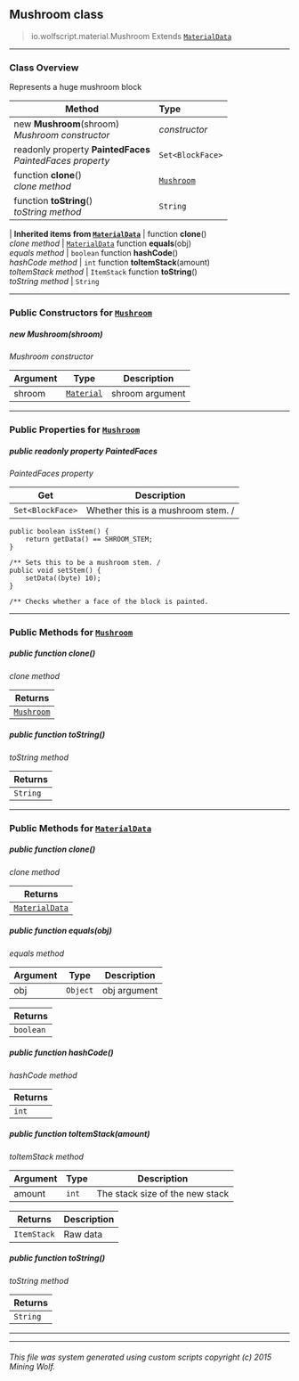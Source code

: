 ## Mushroom __class__

>io.wolfscript.material.Mushroom
>Extends [`MaterialData`](MaterialData.md)

---

### Class Overview

Represents a huge mushroom block

Method | Type   
--- | :--- 
new __Mushroom__(shroom) <br> _Mushroom constructor_ | _constructor_
 readonly property __PaintedFaces__ <br> _PaintedFaces property_ | `Set<BlockFace>`
 function __clone__() <br> _clone method_ | [`Mushroom`](Mushroom.md)
 function __toString__() <br> _toString method_ | `String`
 |
__Inherited items from [`MaterialData`](MaterialData.md)__ |
 function __clone__() <br> _clone method_ | [`MaterialData`](MaterialData.md)
 function __equals__(obj) <br> _equals method_ | `boolean`
 function __hashCode__() <br> _hashCode method_ | `int`
 function __toItemStack__(amount) <br> _toItemStack method_ | `ItemStack`
 function __toString__() <br> _toString method_ | `String`





---

### Public Constructors for [`Mushroom`](Mushroom.md)

##### <a id='mushroom'></a>new __Mushroom__(shroom) 

_Mushroom constructor_

Argument | Type | Description  
--- | --- | --- 
shroom | [`Material`](..\Material.md) | shroom argument

---

### Public Properties for [`Mushroom`](Mushroom.md)

##### <a id='paintedfaces'></a>public  readonly property __PaintedFaces__

_PaintedFaces property_

Get | Description
--- | --- 
`Set<BlockFace>` | Whether this is a mushroom stem. /
    public boolean isStem() {
        return getData() == SHROOM_STEM;
    }

    /** Sets this to be a mushroom stem. /
    public void setStem() {
        setData((byte) 10);
    }

    /** Checks whether a face of the block is painted.



---

### Public Methods for [`Mushroom`](Mushroom.md)

##### <a id='clone'></a>public  function __clone__()

_clone method_

Returns | 
--- | 
[`Mushroom`](Mushroom.md) |


##### <a id='tostring'></a>public  function __toString__()

_toString method_

Returns | 
--- | 
`String` |


---

### Public Methods for [`MaterialData`](MaterialData.md)

##### <a id='clone'></a>public  function __clone__()

_clone method_

Returns | 
--- | 
[`MaterialData`](MaterialData.md) |


##### <a id='equals'></a>public  function __equals__(obj)

_equals method_

Argument | Type | Description  
--- | --- | --- 
obj | `Object` | obj argument

Returns | 
--- | 
`boolean` |


##### <a id='hashcode'></a>public  function __hashCode__()

_hashCode method_

Returns | 
--- | 
`int` |


##### <a id='toitemstack'></a>public  function __toItemStack__(amount)

_toItemStack method_

Argument | Type | Description  
--- | --- | --- 
amount | `int` | The stack size of the new stack

Returns | Description
--- | --- 
`ItemStack` | Raw data


##### <a id='tostring'></a>public  function __toString__()

_toString method_

Returns | 
--- | 
`String` |


---


---


###### This file was system generated using custom scripts copyright (c) 2015 Mining Wolf.
	

